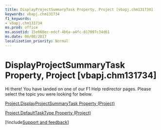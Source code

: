 ```yaml
---
title: DisplayProjectSummaryTask Property, Project [vbapj.chm131734]
keywords: vbapj.chm131734
f1_keywords:
- vbapj.chm131734
ms.prod: office
ms.assetid: 15e668ec-edcf-4b6a-a4fc-817097c34d61
ms.date: 06/08/2017
localization_priority: Normal
---
```



# DisplayProjectSummaryTask Property, Project [vbapj.chm131734]

Hi there! You have landed on one of our F1 Help redirector pages. Please select the topic you were looking for below.

[Project.DisplayProjectSummaryTask Property (Project)](https://msdn.microsoft.com/library/4b04ec4a-a050-8038-c549-bc8942fbadd6%28Office.15%29.aspx)

[Project.DefaultTaskType Property (Project)](https://msdn.microsoft.com/library/293ba84d-73bc-65c3-0ede-c5d402cd7212%28Office.15%29.aspx)

[!include[Support and feedback](~/includes/feedback-boilerplate.md)]